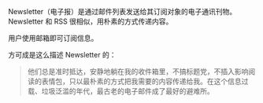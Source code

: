 Newsletter（电子报）是通过邮件列表发送给其订阅对象的电子通讯刊物。Newsletter 和 RSS 很相似，用朴素的方式传递内容。

用户使用邮箱即可订阅信息。

方可成是这么描述 Newsletter 的：

> 他们总是准时抵达，安静地躺在我的收件箱里，不搞标题党，不插入影响阅读的表情包，只以最朴素的方式把我需要的内容传递给我。在这个信息过载、垃圾泛滥的年代，最古老的电子邮件成了最好的避难所。